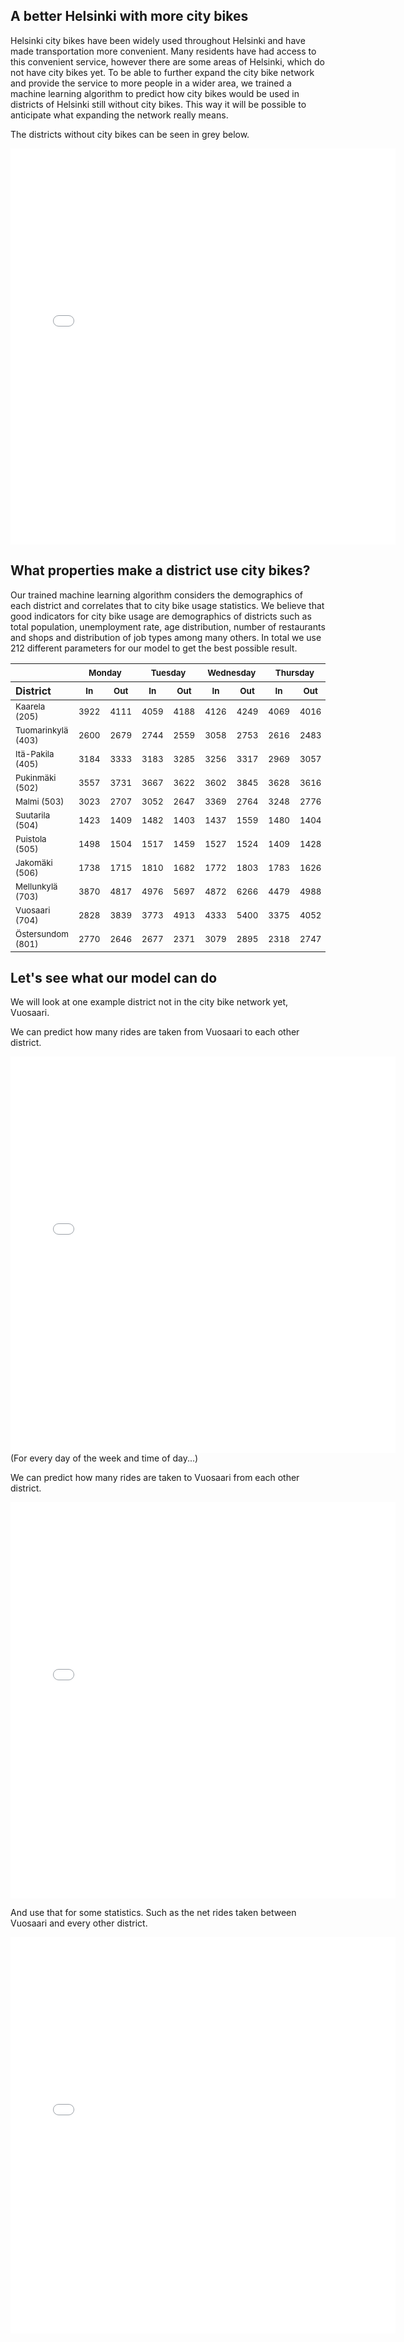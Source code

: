 ## A better Helsinki with more city bikes
Helsinki city bikes have been widely used throughout Helsinki and have made transportation more convenient.
Many residents have had access to this convenient service, however there are some areas of Helsinki, which do not have city bikes yet. 
To be able to further expand the city bike network and provide the service to more people in a wider area, we trained a machine learning algorithm to predict how city bikes would be used in districts of Helsinki still without city bikes.
This way it will be possible to anticipate what expanding the network really means.

The districts without city bikes can be seen in grey below.
<div style="text-align: center;">
<iframe src="city_bike_network_noespoo.html"
    sandbox="allow-same-origin allow-scripts"
    width="616"
    height="634"
    scrolling="no"
    seamless="seamless"
    frameborder="0">
</iframe>
</div>

## What properties make a district use city bikes?
Our trained machine learning algorithm considers the demographics of each district and correlates that to city bike usage statistics.
We believe that good indicators for city bike usage are demographics of districts such as total population, unemployment rate, age distribution, number of restaurants and shops and distribution of job types among many others. In total we use 212 different parameters for our model to get the best possible result.

 <table style="text-align: center;">
  <thead></thead>
  <tr>
    <th>&nbsp;</th>
    <th colspan="2"><sub>Monday</sub></th>
    <th colspan="2"><sub>Tuesday</sub></th>
    <th colspan="2"><sub>Wednesday</sub></th>
    <th colspan="2"><sub>Thursday</sub></th>
    <th colspan="2"><sub>Friday</sub></th>
    <th colspan="2"><sub>Saturday</sub></th>
    <th colspan="2"><sub>Sunday</sub></th>
    <th colspan="2"><sub>Total</sub></th>
  </tr>  
  <tr>
      <th style="text-align: left;">District</th>
      <th><sub>In</sub></th>
      <th><sub>Out</sub></th>
      <th><sub>In</sub></th>
      <th><sub>Out</sub></th>
      <th><sub>In</sub></th>
      <th><sub>Out</sub></th>
      <th><sub>In</sub></th>
      <th><sub>Out</sub></th>
      <th><sub>In</sub></th>
      <th><sub>Out</sub></th>
      <th><sub>In</sub></th>
      <th><sub>Out</sub></th>
      <th><sub>In</sub></th>
      <th><sub>Out</sub></th>
      <th><sub>In</sub></th>
      <th><sub>Out</sub></th>
    </tr>
  </thead>
  <tbody>
    <tr>
      <td style="text-align: left;"><sub>Kaarela (205)</sub></td>
      <td><sub>3922</sub></td>
      <td><sub>4111</sub></td>
      <td><sub>4059</sub></td>
      <td><sub>4188</sub></td>
      <td><sub>4126</sub></td>
      <td><sub>4249</sub></td>
      <td><sub>4069</sub></td>
      <td><sub>4016</sub></td>
      <td><sub>3329</sub></td>
      <td><sub>3468</sub></td>
      <td><sub>2801</sub></td>
      <td><sub>2979</sub></td>
      <td><sub>2754</sub></td>
      <td><sub>2728</sub></td>
      <td><sub>25064</sub></td>
      <td><sub>25741</sub></td>
    </tr>
    <tr>
      <td style="text-align: left;"><sub>Tuomarinkylä (403)</sub></td>
      <td><sub>2600</sub></td>
      <td><sub>2679</sub></td>
      <td><sub>2744</sub></td>
      <td><sub>2559</sub></td>
      <td><sub>3058</sub></td>
      <td><sub>2753</sub></td>
      <td><sub>2616</sub></td>
      <td><sub>2483</sub></td>
      <td><sub>2479</sub></td>
      <td><sub>2032</sub></td>
      <td><sub>2145</sub></td>
      <td><sub>2116</sub></td>
      <td><sub>2013</sub></td>
      <td><sub>1848</sub></td>
      <td><sub>17658</sub></td>
      <td><sub>16472</sub></td>
    </tr>
    <tr>
      <td style="text-align: left;"><sub>Itä-Pakila (405)</sub></td>
      <td><sub>3184</sub></td>
      <td><sub>3333</sub></td>
      <td><sub>3183</sub></td>
      <td><sub>3285</sub></td>
      <td><sub>3256</sub></td>
      <td><sub>3317</sub></td>
      <td><sub>2969</sub></td>
      <td><sub>3057</sub></td>
      <td><sub>2840</sub></td>
      <td><sub>2636</sub></td>
      <td><sub>2739</sub></td>
      <td><sub>2595</sub></td>
      <td><sub>2533</sub></td>
      <td><sub>2361</sub></td>
      <td><sub>20706</sub></td>
      <td><sub>20586</sub></td>
    </tr>
    <tr>
      <td style="text-align: left;"><sub>Pukinmäki (502)</sub></td>
      <td><sub>3557</sub></td>
      <td><sub>3731</sub></td>
      <td><sub>3667</sub></td>
      <td><sub>3622</sub></td>
      <td><sub>3602</sub></td>
      <td><sub>3845</sub></td>
      <td><sub>3628</sub></td>
      <td><sub>3616</sub></td>
      <td><sub>3165</sub></td>
      <td><sub>3192</sub></td>
      <td><sub>2600</sub></td>
      <td><sub>2623</sub></td>
      <td><sub>2548</sub></td>
      <td><sub>2366</sub></td>
      <td><sub>22770</sub></td>
      <td><sub>22998</sub></td>
    </tr>
    <tr>
      <td style="text-align: left;"><sub>Malmi (503)</sub></td>
      <td><sub>3023</sub></td>
      <td><sub>2707</sub></td>
      <td><sub>3052</sub></td>
      <td><sub>2647</sub></td>
      <td><sub>3369</sub></td>
      <td><sub>2764</sub></td>
      <td><sub>3248</sub></td>
      <td><sub>2776</sub></td>
      <td><sub>2197</sub></td>
      <td><sub>2546</sub></td>
      <td><sub>2047</sub></td>
      <td><sub>2042</sub></td>
      <td><sub>2016</sub></td>
      <td><sub>1944</sub></td>
      <td><sub>18954</sub></td>
      <td><sub>17429</sub></td>
    </tr>
    <tr>
      <td style="text-align: left;"><sub>Suutarila (504)</sub></td>
      <td><sub>1423</sub></td>
      <td><sub>1409</sub></td>
      <td><sub>1482</sub></td>
      <td><sub>1403</sub></td>
      <td><sub>1437</sub></td>
      <td><sub>1559</sub></td>
      <td><sub>1480</sub></td>
      <td><sub>1404</sub></td>
      <td><sub>1154</sub></td>
      <td><sub>1185</sub></td>
      <td><sub>1068</sub></td>
      <td><sub>1133</sub></td>
      <td><sub>1105</sub></td>
      <td><sub>1031</sub></td>
      <td><sub>9151</sub></td>
      <td><sub>9127</sub></td>
    </tr>
    <tr>
      <td style="text-align: left;"><sub>Puistola (505)</sub></td>
      <td><sub>1498</sub></td>
      <td><sub>1504</sub></td>
      <td><sub>1517</sub></td>
      <td><sub>1459</sub></td>
      <td><sub>1527</sub></td>
      <td><sub>1524</sub></td>
      <td><sub>1409</sub></td>
      <td><sub>1428</sub></td>
      <td><sub>1148</sub></td>
      <td><sub>1241</sub></td>
      <td><sub>1077</sub></td>
      <td><sub>1114</sub></td>
      <td><sub>1160</sub></td>
      <td><sub>1024</sub></td>
      <td><sub>9338</sub></td>
      <td><sub>9297</sub></td>
    </tr>
    <tr>
      <td style="text-align: left;"><sub>Jakomäki (506)</sub></td>
      <td><sub>1738</sub></td>
      <td><sub>1715</sub></td>
      <td><sub>1810</sub></td>
      <td><sub>1682</sub></td>
      <td><sub>1772</sub></td>
      <td><sub>1803</sub></td>
      <td><sub>1783</sub></td>
      <td><sub>1626</sub></td>
      <td><sub>1416</sub></td>
      <td><sub>1437</sub></td>
      <td><sub>1236</sub></td>
      <td><sub>1247</sub></td>
      <td><sub>1235</sub></td>
      <td><sub>1133</sub></td>
      <td><sub>10992</sub></td>
      <td><sub>10645</sub></td>
    </tr>
    <tr>
      <td style="text-align: left;"><sub>Mellunkylä (703)</sub></td>
      <td><sub>3870</sub></td>
      <td><sub>4817</sub></td>
      <td><sub>4976</sub></td>
      <td><sub>5697</sub></td>
      <td><sub>4872</sub></td>
      <td><sub>6266</sub></td>
      <td><sub>4479</sub></td>
      <td><sub>4988</sub></td>
      <td><sub>3788</sub></td>
      <td><sub>4153</sub></td>
      <td><sub>3210</sub></td>
      <td><sub>3304</sub></td>
      <td><sub>3330</sub></td>
      <td><sub>2953</sub></td>
      <td><sub>28528</sub></td>
      <td><sub>32181</sub></td>
    </tr>
    <tr>
      <td style="text-align: left;"><sub>Vuosaari (704)</sub></td>
      <td><sub>2828</sub></td>
      <td><sub>3839</sub></td>
      <td><sub>3773</sub></td>
      <td><sub>4913</sub></td>
      <td><sub>4333</sub></td>
      <td><sub>5400</sub></td>
      <td><sub>3375</sub></td>
      <td><sub>4052</sub></td>
      <td><sub>3078</sub></td>
      <td><sub>3293</sub></td>
      <td><sub>2366</sub></td>
      <td><sub>2404</sub></td>
      <td><sub>2490</sub></td>
      <td><sub>2336</sub></td>
      <td><sub>22246</sub></td>
      <td><sub>26241</sub></td>
    </tr>
    <tr>
      <td style="text-align: left;"><sub>Östersundom (801)</sub></td>
      <td><sub>2770</sub></td>
      <td><sub>2646</sub></td>
      <td><sub>2677</sub></td>
      <td><sub>2371</sub></td>
      <td><sub>3079</sub></td>
      <td><sub>2895</sub></td>
      <td><sub>2318</sub></td>
      <td><sub>2747</sub></td>
      <td><sub>2301</sub></td>
      <td><sub>2366</sub></td>
      <td><sub>2487</sub></td>
      <td><sub>2415</sub></td>
      <td><sub>2409</sub></td>
      <td><sub>2246</sub></td>
      <td><sub>18044</sub></td>
      <td><sub>17689</sub></td>
    </tr>
  </tbody>
</table>


## Let's see what our model can do
We will look at one example district not in the city bike network yet, Vuosaari.

We can predict how many rides are taken from Vuosaari to each other district.
<div style="text-align: center;">
<iframe src="Vuosaari_outgoing.html"
    sandbox="allow-same-origin allow-scripts"
    width="616"
    height="634"
    scrolling="no"
    seamless="seamless"
    frameborder="0">
</iframe>
</div>
(For every day of the week and time of day...)

We can predict how many rides are taken to Vuosaari from each other district. 
<div style="text-align: center;">
<iframe src="Vuosaari_incoming.html"
    sandbox="allow-same-origin allow-scripts"
    width="616"
    height="634"
    scrolling="no"
    seamless="seamless"
    frameborder="0">
</iframe>
</div>

And use that for some statistics. Such as the net rides taken between Vuosaari and every other district.
<div style="text-align: center;">
<iframe src="Vuosaari.html"
    sandbox="allow-same-origin allow-scripts"
    width="616"
    height="634"
    scrolling="no"
    seamless="seamless"
    frameborder="0">
</iframe>
</div>
